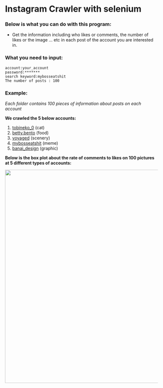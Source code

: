 # Instagram Crawler with selenium

### Below is what you can do with this program:
+ Get the information including who likes or comments, the number of likes or the image ... etc in each post of the account you are interested in.

### What you need to input:
```shell
account:your_account
password:*******
search keyword:mybosseatshit
The number of posts : 100
```
### Example:
*Each folder contains 100 pieces of information about posts on each account*  

**We crawled the 5 below accounts:**
1. [tobineko_0](https://www.instagram.com/tobineko_0/) (cat)
2. [betty.bento](https://www.instagram.com/betty.bento/)  (food)
3. [voyaged](https://www.instagram.com/voyaged/)  (scenery)
4. [mybosseatshit](https://www.instagram.com/mybosseatshit/?hl=zh-tw) (meme)
5. [banai_design](https://www.instagram.com/banai_design/) (graphic)



**Below is the box plot about the rate of comments to likes on 100 pictures at 5 different types of accounts:**
<!-- ![box plot](https://github.com/gino79445/igcrawler/blob/master/box_plot.png?raw=true) -->
<img src="https://github.com/gino79445/igcrawler/blob/master/box_plot.png?raw=true" style="width:700px" />

